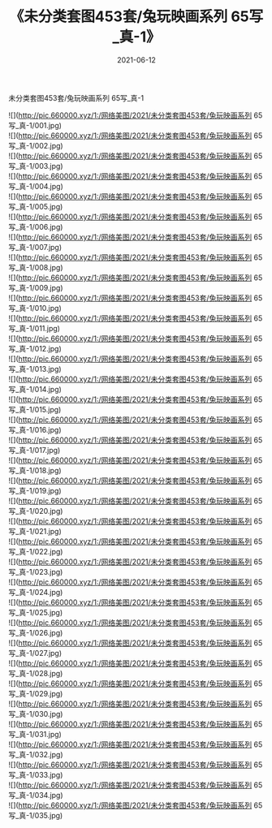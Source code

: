 ﻿---
layout: post
title:  《未分类套图453套/兔玩映画系列 65写_真-1》
date:   2021-06-12
img: http://pic.660000.xyz/1:/网络美图/2021/未分类套图453套/兔玩映画系列 65写_真-1/000.jpg
categories: [美女, 清纯, 唯美]
---

未分类套图453套/兔玩映画系列 65写_真-1

 ![](http://pic.660000.xyz/1:/网络美图/2021/未分类套图453套/兔玩映画系列 65写_真-1/001.jpg) <br>![](http://pic.660000.xyz/1:/网络美图/2021/未分类套图453套/兔玩映画系列 65写_真-1/002.jpg) <br>![](http://pic.660000.xyz/1:/网络美图/2021/未分类套图453套/兔玩映画系列 65写_真-1/003.jpg) <br>![](http://pic.660000.xyz/1:/网络美图/2021/未分类套图453套/兔玩映画系列 65写_真-1/004.jpg) <br>![](http://pic.660000.xyz/1:/网络美图/2021/未分类套图453套/兔玩映画系列 65写_真-1/005.jpg) <br>![](http://pic.660000.xyz/1:/网络美图/2021/未分类套图453套/兔玩映画系列 65写_真-1/006.jpg) <br>![](http://pic.660000.xyz/1:/网络美图/2021/未分类套图453套/兔玩映画系列 65写_真-1/007.jpg) <br>![](http://pic.660000.xyz/1:/网络美图/2021/未分类套图453套/兔玩映画系列 65写_真-1/008.jpg) <br>![](http://pic.660000.xyz/1:/网络美图/2021/未分类套图453套/兔玩映画系列 65写_真-1/009.jpg) <br>![](http://pic.660000.xyz/1:/网络美图/2021/未分类套图453套/兔玩映画系列 65写_真-1/010.jpg) <br>![](http://pic.660000.xyz/1:/网络美图/2021/未分类套图453套/兔玩映画系列 65写_真-1/011.jpg) <br>![](http://pic.660000.xyz/1:/网络美图/2021/未分类套图453套/兔玩映画系列 65写_真-1/012.jpg) <br>![](http://pic.660000.xyz/1:/网络美图/2021/未分类套图453套/兔玩映画系列 65写_真-1/013.jpg) <br>![](http://pic.660000.xyz/1:/网络美图/2021/未分类套图453套/兔玩映画系列 65写_真-1/014.jpg) <br>![](http://pic.660000.xyz/1:/网络美图/2021/未分类套图453套/兔玩映画系列 65写_真-1/015.jpg) <br>![](http://pic.660000.xyz/1:/网络美图/2021/未分类套图453套/兔玩映画系列 65写_真-1/016.jpg) <br>![](http://pic.660000.xyz/1:/网络美图/2021/未分类套图453套/兔玩映画系列 65写_真-1/017.jpg) <br>![](http://pic.660000.xyz/1:/网络美图/2021/未分类套图453套/兔玩映画系列 65写_真-1/018.jpg) <br>![](http://pic.660000.xyz/1:/网络美图/2021/未分类套图453套/兔玩映画系列 65写_真-1/019.jpg) <br>![](http://pic.660000.xyz/1:/网络美图/2021/未分类套图453套/兔玩映画系列 65写_真-1/020.jpg) <br>![](http://pic.660000.xyz/1:/网络美图/2021/未分类套图453套/兔玩映画系列 65写_真-1/021.jpg) <br>![](http://pic.660000.xyz/1:/网络美图/2021/未分类套图453套/兔玩映画系列 65写_真-1/022.jpg) <br>![](http://pic.660000.xyz/1:/网络美图/2021/未分类套图453套/兔玩映画系列 65写_真-1/023.jpg) <br>![](http://pic.660000.xyz/1:/网络美图/2021/未分类套图453套/兔玩映画系列 65写_真-1/024.jpg) <br>![](http://pic.660000.xyz/1:/网络美图/2021/未分类套图453套/兔玩映画系列 65写_真-1/025.jpg) <br>![](http://pic.660000.xyz/1:/网络美图/2021/未分类套图453套/兔玩映画系列 65写_真-1/026.jpg) <br>![](http://pic.660000.xyz/1:/网络美图/2021/未分类套图453套/兔玩映画系列 65写_真-1/027.jpg) <br>![](http://pic.660000.xyz/1:/网络美图/2021/未分类套图453套/兔玩映画系列 65写_真-1/028.jpg) <br>![](http://pic.660000.xyz/1:/网络美图/2021/未分类套图453套/兔玩映画系列 65写_真-1/029.jpg) <br>![](http://pic.660000.xyz/1:/网络美图/2021/未分类套图453套/兔玩映画系列 65写_真-1/030.jpg) <br>![](http://pic.660000.xyz/1:/网络美图/2021/未分类套图453套/兔玩映画系列 65写_真-1/031.jpg) <br>![](http://pic.660000.xyz/1:/网络美图/2021/未分类套图453套/兔玩映画系列 65写_真-1/032.jpg) <br>![](http://pic.660000.xyz/1:/网络美图/2021/未分类套图453套/兔玩映画系列 65写_真-1/033.jpg) <br>![](http://pic.660000.xyz/1:/网络美图/2021/未分类套图453套/兔玩映画系列 65写_真-1/034.jpg) <br>![](http://pic.660000.xyz/1:/网络美图/2021/未分类套图453套/兔玩映画系列 65写_真-1/035.jpg) <br>